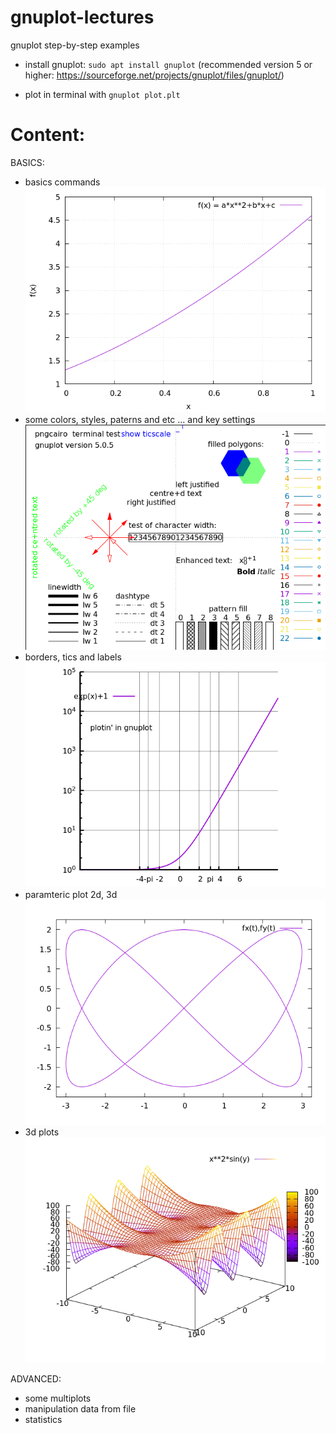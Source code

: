 # gnuplot-lectures
gnuplot step-by-step examples

* install gnuplot: `sudo apt install gnuplot` (recommended version 5 or higher: https://sourceforge.net/projects/gnuplot/files/gnuplot/)

* plot in terminal with `gnuplot plot.plt`

# Content:

BASICS:
* basics commands 
![](misc/plot1.gif)
* some colors, styles, paterns and etc  ... and key settings
![](misc/plot2.gif)
* borders, tics and labels
![](misc/plot3.gif)
* paramteric plot 2d, 3d
![](misc/plot4.gif)
* 3d plots
![](misc/plot5.gif)

ADVANCED:
* some multiplots
* manipulation data from file
* statistics


